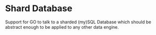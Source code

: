 Shard Database
=====

Support for GO to talk to a sharded (my)SQL Database which should be abstract enough to be applied to any other data engine.
